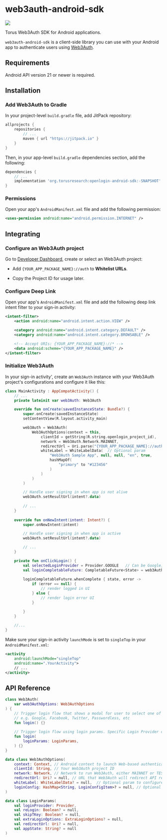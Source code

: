 # web3auth-android-sdk

[![](https://jitpack.io/v/org.torusresearch/openlogin-android-sdk.svg)](https://jitpack.io/#org.torusresearch/openlogin-android-sdk)

Torus Web3Auth SDK for Android applications.

`web3auth-android-sdk` is a client-side library you can use with your Android app to authenticate users using [Web3Auth](https://web3auth.io/).

## Requirements

Android API version 21 or newer is required.

## Installation

### Add Web3Auth to Gradle

In your project-level `build.gradle` file, add JitPack repository:

```groovy
allprojects {
    repositories {
        // ...
        maven { url "https://jitpack.io" }
    }
}
```

Then, in your app-level `build.gradle` dependencies section, add the following:

```groovy
dependencies {
    // ...
    implementation 'org.torusresearch:openlogin-android-sdk:-SNAPSHOT'
}
```

### Permissions

Open your app's `AndroidManifest.xml` file and add the following permission:

```xml
<uses-permission android:name="android.permission.INTERNET" />
```

## Integrating

### Configure an Web3Auth project

Go to [Developer Dashboard](https://dashboard.web3auth.io/), create or select an Web3Auth project:

- Add `{YOUR_APP_PACKAGE_NAME}://auth` to **Whitelist URLs**.

- Copy the Project ID for usage later.

### Configure Deep Link 

Open your app's `AndroidManifest.xml` file and add the following deep link intent filter to your sign-in activity:

```xml
<intent-filter>
    <action android:name="android.intent.action.VIEW" />

    <category android:name="android.intent.category.DEFAULT" />
    <category android:name="android.intent.category.BROWSABLE" />

    <!-- Accept URIs: {YOUR_APP_PACKAGE_NAME}://* -->
    <data android:scheme="{YOUR_APP_PACKAGE_NAME}" />
</intent-filter>
```

### Initialize Web3Auth

In your sign-in activity', create an `Web3Auth` instance with your Web3Auth project's configurations and 
configure it like this:

```kotlin
class MainActivity : AppCompatActivity() {
    // ...
    private lateinit var web3Auth: Web3Auth

    override fun onCreate(savedInstanceState: Bundle?) {
        super.onCreate(savedInstanceState)
        setContentView(R.layout.activity_main)

        web3Auth = Web3Auth(
            Web3AuthOptions(context = this,
                clientId = getString(R.string.openlogin_project_id),
                network = Web3Auth.Network.MAINNET,
                redirectUrl = Uri.parse("{YOUR_APP_PACKAGE_NAME}://auth"),
                whiteLabel = WhiteLabelData(  // Optional param
                    "Web3Auth Sample App", null, null, "en", true,
                    hashMapOf(
                        "primary" to "#123456"
                    )
                )
            )
        )

        // Handle user signing in when app is not alive
        web3Auth.setResultUrl(intent?.data)
        
        // ...
    }
    
    override fun onNewIntent(intent: Intent?) {
        super.onNewIntent(intent)

        // Handle user signing in when app is active
        web3Auth.setResultUrl(intent?.data)

        // ...
    }

    private fun onClickLogin() {
        val selectedLoginProvider = Provider.GOOGLE   // Can be Google, Facebook, Twitch etc
        val loginCompletableFuture: CompletableFuture<State> = web3Auth.login(LoginParams(selectedLoginProvider))
        
        loginCompletableFuture.whenComplete { state, error ->
            if (error == null) {
                // render logged in UI
            } else {
                // render login error UI
            }

        }
    }
    
    //...
}
```

Make sure your sign-in activity `launchMode` is set to `singleTop` in your `AndroidManifest.xml`:

```xml
<activity
    android:launchMode="singleTop"
    android:name=".YourActivity">
    // ...
</activity>
```

## API Reference

```kotlin
class Web3Auth(
    var web3AuthOptions: Web3AuthOptions
) {
    // Trigger login flow that shows a modal for user to select one of supported providers to login,
    // e.g. Google, Facebook, Twitter, Passwordless, etc 
    fun login() {} 
    
    // Trigger login flow using login params. Specific Login Provider can be set through Login Params
    fun login(
        loginParams: LoginParams,
    ) {}
} 

data class Web3AuthOptions(
    context: Context, // Android context to launch Web-based authentication, usually is the current activity
    clientId: String, // Your Web3Auth project ID
    network: Network, // Network to run Web3Auth, either MAINNET or TESTNET
    redirectUrl: Uri? = null, // URL that Web3Auth will redirect API responses
    whiteLabel: WhiteLabelData? = null,  // Optional param to configure look and feel of web3uth login page
    loginConfig: HashMap<String, LoginConfigItem>? = null, // Optional
)

data class LoginParams(
    val loginProvider: Provider,
    val reLogin: Boolean? = null,
    val skipTKey: Boolean? = null,
    val extraLoginOptions: ExtraLoginOptions? = null,
    val redirectUrl: Uri? = null,
    val appState: String? = null
)

```